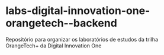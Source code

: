 # labs-digital-innovation-one-orangetech--backend
Repositório para organizar os laboratórios de estudos da trilha OrangeTech+ da Digital Innovation One
